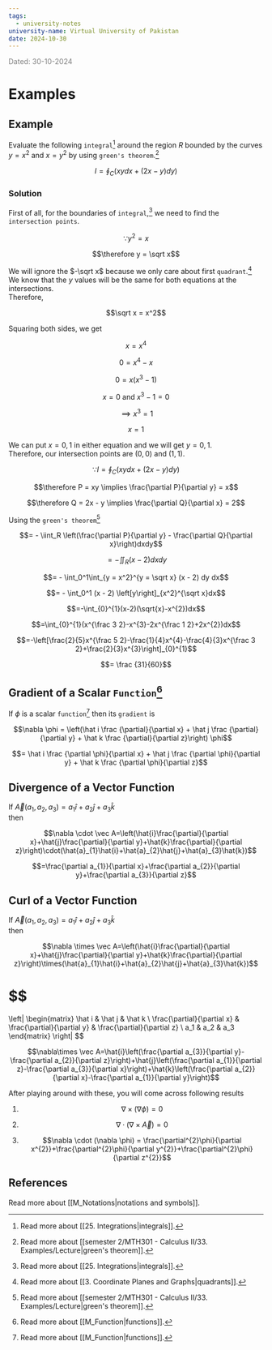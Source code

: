 ```yaml
---
tags:
  - university-notes
university-name: Virtual University of Pakistan
date: 2024-10-30
---
```


<span style="color: gray;">Dated: 30-10-2024</span>

# Examples

## Example

Evaluate the following `integral`[^1] around the region $R$ bounded by the curves $y = x^2$ and $x = y^2$ by using `green's theorem`.[^2]  

$$I = \oint_C (xy dx+ (2x - y) dy)$$

### Solution

First of all, for the boundaries of `integral`,[^1] we need to find the `intersection points`.  

$$\because y^2 = x$$

$$\therefore y = \sqrt x$$

We will ignore the $-\sqrt x$ because we only care about first `quadrant`.[^3]  
We know that the $y$ values will be the same for both equations at the intersections.  
Therefore,  

$$\sqrt x = x^2$$

Squaring both sides, we get  

$$x = x^4$$

$$0 = x^4 - x$$

$$0 = x(x^3 - 1)$$

$$x = 0 \text{ and } x^3 - 1 = 0$$

$$\implies x^3 = 1$$

$$x = 1$$

We can put $x = 0, 1$ in either equation and we will get $y = 0, 1$.  
Therefore, our intersection points are $(0, 0)$ and $(1, 1)$.

$$\because I = \oint_C (xy dx+ (2x - y) dy)$$

$$\therefore P = xy \implies \frac{\partial P}{\partial y} = x$$

$$\therefore Q = 2x - y \implies \frac{\partial Q}{\partial x} = 2$$

Using the `green's theorem`[^2]  

$$= - \iint_R \left(\frac{\partial P}{\partial y} - \frac{\partial Q}{\partial x}\right)dxdy$$

$$= - \iint_R (x - 2)dxdy$$

$$= - \int_0^1\int_{y = x^2}^{y = \sqrt x} (x - 2) dy dx$$

$$= - \int_0^1 (x - 2) \left[y\right]_{x^2}^{\sqrt x}dx$$

$$=-\int_{0}^{1}(x-2)(\sqrt{x}-x^{2})dx$$

$$=\int_{0}^{1}(x^{\frac 3 2}-x^{3}-2x^{\frac 1 2}+2x^{2})dx$$

$$=-\left[\frac{2}{5}x^{\frac 5 2}-\frac{1}{4}x^{4}-\frac{4}{3}x^{\frac 3 2}+\frac{2}{3}x^{3}\right]_{0}^{1}$$

$$= \frac {31}{60}$$

## Gradient of a Scalar `Function`[^4]

If $\phi$ is a scalar `function`[^4] then its `gradient` is  

$$\nabla \phi = \left(\hat i \frac {\partial}{\partial x} + \hat j \frac {\partial}{\partial y} + \hat k \frac {\partial}{\partial z}\right) \phi$$

$$= \hat i \frac {\partial \phi}{\partial x} + \hat j \frac {\partial \phi}{\partial y} + \hat k \frac {\partial \phi}{\partial z}$$

## Divergence of a Vector Function

If $\vec A(a_1, a_2, a_3) = a_1 \hat i + a_2 \hat j + a_3 \hat k$  
then  

$$\nabla \cdot \vec A=\left(\hat{i}\frac{\partial}{\partial x}+\hat{j}\frac{\partial}{\partial y}+\hat{k}\frac{\partial}{\partial z}\right)\cdot(\hat{a}_{1}\hat{i}+\hat{a}_{2}\hat{j}+\hat{a}_{3}\hat{k})$$

$$=\frac{\partial a_{1}}{\partial x}+\frac{\partial a_{2}}{\partial y}+\frac{\partial a_{3}}{\partial z}$$

## Curl of a Vector Function

If $\vec A(a_1, a_2, a_3) = a_1 \hat i + a_2 \hat j + a_3 \hat k$  
then

$$\nabla \times \vec A=\left(\hat{i}\frac{\partial}{\partial x}+\hat{j}\frac{\partial}{\partial y}+\hat{k}\frac{\partial}{\partial z}\right)\times(\hat{a}_{1}\hat{i}+\hat{a}_{2}\hat{j}+\hat{a}_{3}\hat{k})$$

$$
=
\left|
\begin{matrix}
	\hat i & \hat j & \hat k \\
	\frac{\partial}{\partial x} & \frac{\partial}{\partial y} & \frac{\partial}{\partial z} \\
	a_1 & a_2 & a_3
\end{matrix}
\right|
$$

$$\nabla\times \vec A=\hat{i}\left(\frac{\partial a_{3}}{\partial y}-\frac{\partial a_{2}}{\partial z}\right)+\hat{j}\left(\frac{\partial a_{1}}{\partial z}-\frac{\partial a_{3}}{\partial x}\right)+\hat{k}\left(\frac{\partial a_{2}}{\partial x}-\frac{\partial a_{1}}{\partial y}\right)$$

After playing around with these, you will come across following results

1. $$\nabla \times (\nabla \phi) = 0$$

2. $$\nabla \cdot (\nabla \times \vec A) = 0$$

3. $$\nabla \cdot (\nabla \phi) = \frac{\partial^{2}\phi}{\partial x^{2}}+\frac{\partial^{2}\phi}{\partial y^{2}}+\frac{\partial^{2}\phi}{\partial z^{2}}$$

## References

Read more about [[M_Notations|notations and symbols]].

[^1]: Read more about [[25. Integrations|integrals]].
[^2]: Read more about [[semester 2/MTH301 - Calculus II/33. Examples/Lecture|green's theorem]].
[^3]: Read more about [[3. Coordinate Planes and Graphs|quadrants]].
[^4]: Read more about [[M_Function|functions]].